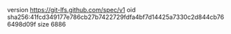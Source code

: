 version https://git-lfs.github.com/spec/v1
oid sha256:41fcd349177e786cb27b7422729fdfa4bf7d14425a7330c2d844cb766498d09f
size 6886
